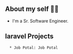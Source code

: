 ## About my self 👨‍💻

* I'm a Sr. Software Engineer.

## laravel  Projects

```bash
  * Job Potal: Job Potal
```




